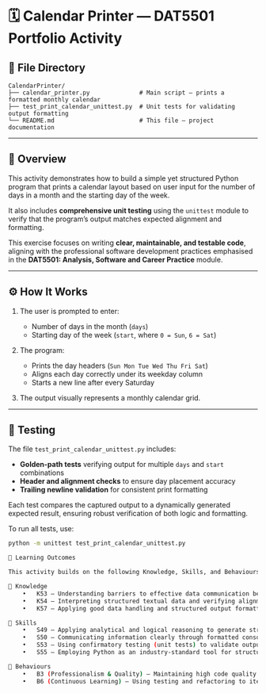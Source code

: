 # 🗓️ Calendar Printer — DAT5501 Portfolio Activity

## 📁 File Directory
```
CalendarPrinter/
├── calendar_printer.py              # Main script — prints a formatted monthly calendar
├── test_print_calendar_unittest.py  # Unit tests for validating output formatting
└── README.md                        # This file — project documentation
```

---

## 🧠 Overview

This activity demonstrates how to build a simple yet structured Python program that prints a calendar layout based on user input for the number of days in a month and the starting day of the week.

It also includes **comprehensive unit testing** using the `unittest` module to verify that the program’s output matches expected alignment and formatting.

This exercise focuses on writing **clear, maintainable, and testable code**, aligning with the professional software development practices emphasised in the **DAT5501: Analysis, Software and Career Practice** module.

---

## ⚙️ How It Works

1. The user is prompted to enter:
   - Number of days in the month (`days`)
   - Starting day of the week (`start`, where `0 = Sun`, `6 = Sat`)

2. The program:
   - Prints the day headers (`Sun Mon Tue Wed Thu Fri Sat`)
   - Aligns each day correctly under its weekday column
   - Starts a new line after every Saturday

3. The output visually represents a monthly calendar grid.

---

## 🧪 Testing

The file `test_print_calendar_unittest.py` includes:

- **Golden-path tests** verifying output for multiple `days` and `start` combinations  
- **Header and alignment checks** to ensure day placement accuracy  
- **Trailing newline validation** for consistent print formatting  

Each test compares the captured output to a dynamically generated expected result, ensuring robust verification of both logic and formatting.

To run all tests, use:

```bash
python -m unittest test_print_calendar_unittest.py

🧩 Learning Outcomes

This activity builds on the following Knowledge, Skills, and Behaviours (KSBs) from the apprenticeship standard.

🧠 Knowledge
	•	K53 – Understanding barriers to effective data communication between analysts and stakeholders by producing clear, readable console outputs.
	•	K54 – Interpreting structured textual data and verifying alignment logic through systematic testing.
	•	K57 – Applying good data handling and structured output formatting practices, foundational to later analytical workflows.

🧰 Skills
	•	S49 – Applying analytical and logical reasoning to generate structured program outputs.
	•	S50 – Communicating information clearly through formatted console output and documented test cases.
	•	S53 – Using confirmatory testing (unit tests) to validate output accuracy and program stability.
	•	S55 – Employing Python as an industry-standard tool for structured problem solving and testing automation.

💼 Behaviours
	•	B3 (Professionalism & Quality) – Maintaining high code quality through consistent formatting, documentation, and version control.
	•	B6 (Continuous Learning) – Using testing and refactoring to iteratively improve the reliability of the solution.